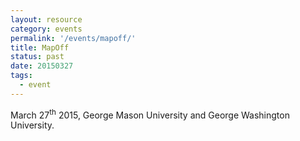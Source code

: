 ```yaml
---
layout: resource
category: events
permalink: '/events/mapoff/'
title: MapOff
status: past
date: 20150327
tags:
  - event
---
```


March 27<sup>th</sup> 2015, George Mason University and George Washington University.
